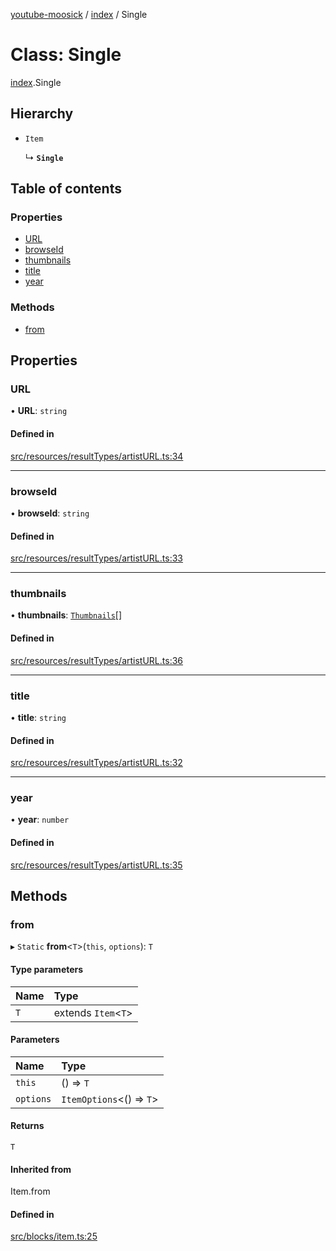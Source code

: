 [youtube-moosick](../README.md) / [index](../modules/index.md) / Single

# Class: Single

[index](../modules/index.md).Single

## Hierarchy

- `Item`

  ↳ **`Single`**

## Table of contents

### Properties

- [URL](index.Single.md#url)
- [browseId](index.Single.md#browseid)
- [thumbnails](index.Single.md#thumbnails)
- [title](index.Single.md#title)
- [year](index.Single.md#year)

### Methods

- [from](index.Single.md#from)

## Properties

### URL

• **URL**: `string`

#### Defined in

[src/resources/resultTypes/artistURL.ts:34](https://github.com/EvasiveXkiller/youtube-moosick/blob/b21cfe6/src/resources/resultTypes/artistURL.ts#L34)

___

### browseId

• **browseId**: `string`

#### Defined in

[src/resources/resultTypes/artistURL.ts:33](https://github.com/EvasiveXkiller/youtube-moosick/blob/b21cfe6/src/resources/resultTypes/artistURL.ts#L33)

___

### thumbnails

• **thumbnails**: [`Thumbnails`](index.Thumbnails.md)[]

#### Defined in

[src/resources/resultTypes/artistURL.ts:36](https://github.com/EvasiveXkiller/youtube-moosick/blob/b21cfe6/src/resources/resultTypes/artistURL.ts#L36)

___

### title

• **title**: `string`

#### Defined in

[src/resources/resultTypes/artistURL.ts:32](https://github.com/EvasiveXkiller/youtube-moosick/blob/b21cfe6/src/resources/resultTypes/artistURL.ts#L32)

___

### year

• **year**: `number`

#### Defined in

[src/resources/resultTypes/artistURL.ts:35](https://github.com/EvasiveXkiller/youtube-moosick/blob/b21cfe6/src/resources/resultTypes/artistURL.ts#L35)

## Methods

### from

▸ `Static` **from**<`T`\>(`this`, `options`): `T`

#### Type parameters

| Name | Type |
| :------ | :------ |
| `T` | extends `Item`<`T`\> |

#### Parameters

| Name | Type |
| :------ | :------ |
| `this` | () => `T` |
| `options` | `ItemOptions`<() => `T`\> |

#### Returns

`T`

#### Inherited from

Item.from

#### Defined in

[src/blocks/item.ts:25](https://github.com/EvasiveXkiller/youtube-moosick/blob/b21cfe6/src/blocks/item.ts#L25)
